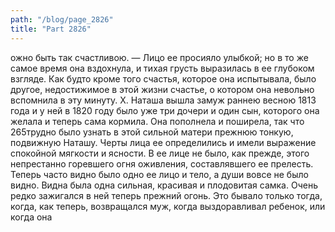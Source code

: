 ```yaml
---
path: "/blog/page_2826"
title: "Part 2826"
---
```


ожно быть так счастливою. — Лицо ее просияло улыбкой; но в то же самое время она вздохнула, и тихая грусть выразилась в ее глубоком взгляде. Как будто кроме того счастья, которое она испытывала, было другое, недостижимое в этой жизни счастье, о котором она невольно вспомнила в эту минуту.
X.
Наташа вышла замуж раннею весною 1813 года и у ней в 1820 году было уже три дочери и один сын, которого она желала и теперь сама кормила. Она пополнела и поширела, так что 265трудно было узнать в этой сильной матери прежнюю тонкую, подвижную Наташу. Черты лица ее определились и имели выражение спокойной мягкости и ясности. В ее лице не было, как прежде, этого непрестанно горевшего огня оживления, составлявшего ее прелесть. Теперь часто видно было одно ее лицо и тело, а души вовсе не было видно. Видна была одна сильная, красивая и плодовитая самка. Очень редко зажигался в ней теперь прежний огонь. Это бывало только тогда, когда, как теперь, возвращался муж, когда выздоравливал ребенок, или когда она
